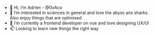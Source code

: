 - 👋 Hi, I’m Adrien - @0xAco
- 👀 I’m interested in sciences in general and love the abyss ans sharks. Also enjoy things that are optimised
- 🌱 I’m currently a frontend developer on vue and love designing UX/UI
- 📫 Looking to learn new things the right way
